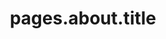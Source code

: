 ---
layout: compose
includes:
  - path: about.html 
    css_class: bg-light
  - path: team.html

namespace: about
permalink: /ueber-uns
permalink_en: /about
title: pages.about.title
---